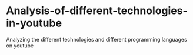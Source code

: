 # Analysis-of-different-technologies-in-youtube
Analyzing the different technologies and different programming languages on youtube 
